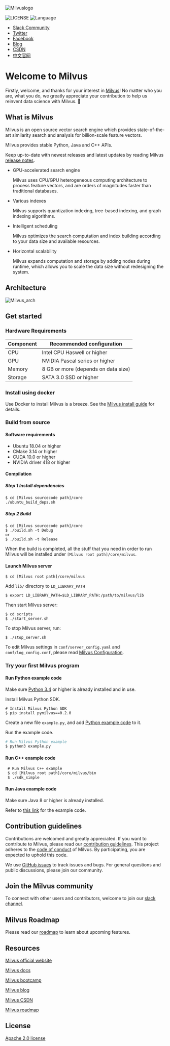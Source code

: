 ![Milvuslogo](https://github.com/milvus-io/docs/blob/branch-0.5.0/assets/milvus_logo.png)

![LICENSE](https://img.shields.io/badge/license-Apache--2.0-brightgreen)
![Language](https://img.shields.io/badge/language-C%2B%2B-blue)

- [Slack Community](https://join.slack.com/t/milvusio/shared_invite/enQtNzY1OTQ0NDI3NjMzLWNmYmM1NmNjOTQ5MGI5NDhhYmRhMGU5M2NhNzhhMDMzY2MzNDdlYjM5ODQ5MmE3ODFlYzU3YjJkNmVlNDQ2ZTk)
- [Twitter](https://twitter.com/milvusio)
- [Facebook](https://www.facebook.com/io.milvus.5)
- [Blog](https://www.milvus.io/blog/)
- [CSDN](https://zilliz.blog.csdn.net/)
- [中文官网](https://www.milvus.io/zh-CN/)


# Welcome to Milvus

Firstly, welcome, and thanks for your interest in [Milvus](https://milvus.io)! ​​No matter who you are, what you do, we greatly appreciate your contribution to help us reinvent data science with Milvus.​ :beers:

## What is Milvus

Milvus is an open source vector search engine which provides state-of-the-art similarity search and analysis for billion-scale feature vectors.

Milvus provides stable Python, Java and C++ APIs.

Keep up-to-date with newest releases and latest updates by reading Milvus [release notes](https://milvus.io/docs/en/Releases/v0.4.0/).

- GPU-accelerated search engine

  Milvus uses CPU/GPU heterogeneous computing architecture to process feature vectors, and are orders of magnitudes faster than traditional databases.

- Various indexes

  Milvus supports quantization indexing, tree-based indexing, and graph indexing algorithms. 

- Intelligent scheduling

  Milvus optimizes the search computation and index building according to your data size and available resources. 

- Horizontal scalability

  Milvus expands computation and storage by adding nodes during runtime, which allows you to scale the data size without redesigning the system.

## Architecture
![Milvus_arch](https://github.com/milvus-io/docs/blob/branch-0.5.0/assets/milvus_arch.jpg)

## Get started

### Hardware Requirements

| Component | Recommended configuration           |
| --------- | ----------------------------------- |
| CPU       | Intel CPU Haswell or higher         |
| GPU       | NVIDIA Pascal series or higher      |
| Memory    | 8 GB or more (depends on data size) |
| Storage   | SATA 3.0 SSD or higher              |

### Install using docker

Use Docker to install Milvus is a breeze. See the [Milvus install guide](https://milvus.io/docs/en/userguide/install_milvus/) for details.

### Build from source

#### Software requirements

- Ubuntu 18.04 or higher
- CMake 3.14 or higher
- CUDA 10.0 or higher
- NVIDIA driver 418 or higher

#### Compilation

##### Step 1 Install dependencies

```shell
$ cd [Milvus sourcecode path]/core
./ubuntu_build_deps.sh
```

##### Step 2 Build

```shell
$ cd [Milvus sourcecode path]/core
$ ./build.sh -t Debug
or 
$ ./build.sh -t Release
```

When the build is completed, all the stuff that you need in order to run Milvus will be installed under `[Milvus root path]/core/milvus`.

#### Launch Milvus server

```shell
$ cd [Milvus root path]/core/milvus
```

Add `lib/` directory to `LD_LIBRARY_PATH`

```
$ export LD_LIBRARY_PATH=$LD_LIBRARY_PATH:/path/to/milvus/lib
```

Then start Milvus server:

```
$ cd scripts
$ ./start_server.sh
```

To stop Milvus server, run:

```shell
$ ./stop_server.sh
```

To edit Milvus settings in `conf/server_config.yaml` and `conf/log_config.conf`, please read [Milvus Configuration](https://github.com/milvus-io/docs/blob/master/reference/milvus_config.md).

### Try your first Milvus program

#### Run Python example code

Make sure [Python 3.4](https://www.python.org/downloads/) or higher is already installed and in use.

Install Milvus Python SDK.

```shell
# Install Milvus Python SDK
$ pip install pymilvus==0.2.0
```

Create a new file `example.py`, and add [Python example code](https://github.com/milvus-io/pymilvus/blob/master/examples/AdvancedExample.py) to it.

Run the example code.

```python
# Run Milvus Python example
$ python3 example.py
```

#### Run C++ example code

```shell
 # Run Milvus C++ example
 $ cd [Milvus root path]/core/milvus/bin
 $ ./sdk_simple
```

#### Run Java example code
Make sure Java 8 or higher is already installed.

Refer to [this link](https://github.com/milvus-io/milvus-sdk-java/tree/master/examples) for the example code.

## Contribution guidelines

Contributions are welcomed and greatly appreciated. If you want to contribute to Milvus, please read our [contribution guidelines](CONTRIBUTING.md). This project adheres to the [code of conduct](CODE_OF_CONDUCT.md) of Milvus. By participating, you are expected to uphold this code.

We use [GitHub issues](https://github.com/milvus-io/milvus/issues/new/choose) to track issues and bugs. For general questions and public discussions, please join our community.

## Join the Milvus community

To connect with other users and contributors, welcome to join our [slack channel](https://join.slack.com/t/milvusio/shared_invite/enQtNzY1OTQ0NDI3NjMzLWNmYmM1NmNjOTQ5MGI5NDhhYmRhMGU5M2NhNzhhMDMzY2MzNDdlYjM5ODQ5MmE3ODFlYzU3YjJkNmVlNDQ2ZTk). 

## Milvus Roadmap

Please read our [roadmap](https://milvus.io/docs/en/roadmap/) to learn about upcoming features.

## Resources

[Milvus official website](https://www.milvus.io)

[Milvus docs](https://www.milvus.io/docs/en/userguide/install_milvus/)

[Milvus bootcamp](https://github.com/milvus-io/bootcamp)

[Milvus blog](https://www.milvus.io/blog/)

[Milvus CSDN](https://zilliz.blog.csdn.net/)

[Milvus roadmap](https://milvus.io/docs/en/roadmap/)


## License

[Apache 2.0 license](LICENSE)

